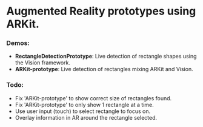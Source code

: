 # Augmented Reality prototypes using ARKit.

### Demos:

* **RectangleDetectionPrototype**: Live detection of rectangle shapes using the Vision framework.
* **ARKit-prototype**: Live detection of rectangles mixing ARKit and Vision.

### Todo:

* Fix 'ARKit-prototype' to show correct size of rectangles found.
* Fix 'ARKit-prototype' to only show 1 rectangle at a time.
* Use user input (touch) to select rectangle to focus on.
* Overlay information in AR around the rectangle selected.
